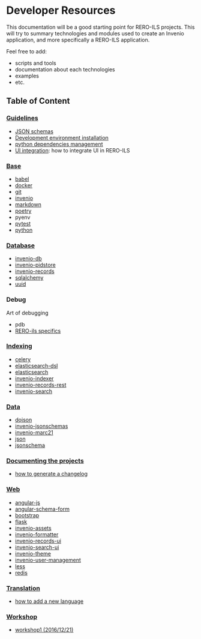 # Developer Resources

This documentation will be a good starting point for RERO-ILS projects. This will try to summary technologies and modules used to create an Invenio application, and more specifically a RERO-ILS application.

Feel free to add:

  * scripts and tools
  * documentation about each technologies
  * examples
  * etc.

## Table of Content

### [Guidelines](./guidelines/README.md)

- [JSON schemas](guidelines/json-schemas.md)
- [Development environment installation](guidelines/dev_installation.md)
- [python dependencies management](guidelines/python-dependencies.md)
- [UI integration](guidelines/ui-integration.md): how to integrate UI in RERO-ILS

### [Base](./base/README.md)

- [babel](base/babel.md)
- [docker](base/docker.md)
- [git](base/git.md)
- [invenio](base/invenio.md)
- [markdown](base/markdown.md)
- [poetry](base/poetry.md)
- pyenv
- [pytest](base/pytest.md)
- [python](base/python.md)

### [Database](database/README.md)

- [invenio-db](database/invenio-db.md)
- [invenio-pidstore](database/invenio-pidstore.md)
- [invenio-records](database/invenio-records.md)
- [sqlalchemy](database/sqlalchemy.md)
- [uuid](database/uuid.md)

### Debug

Art of debugging

- pdb
- [RERO-ils specifics](debug/rero-ils-specifics.md)

### [Indexing](indexing/README.md)

- [celery](indexing/celery.md)
- [elasticsearch-dsl](indexing/elasticsearch-dsl.md)
- [elasticsearch](indexing/elasticsearch.md)
- [invenio-indexer](indexing/invenio-indexer.md)
- [invenio-records-rest](indexing/invenio-records-rest.md)
- [invenio-search](indexing/invenio-search.md)

### [Data](data/README.md)

- [dojson](data/dojson.md)
- [invenio-jsonschemas](data/invenio-jsonschemas.md)
- [invenio-marc21](data/invenio-marc21.md)
- [json](data/json.md)
- [jsonschema](data/jsonschema.md)

### [Documenting the projects](documenting/README.md)

- [how to generate a changelog](documenting/generate-changelog.md)


### [Web](web/README.md)

- [angular-js](web/angular-js.md)
- [angular-schema-form](web/angular-schema-form.md)
- [bootstrap](web/bootstrap.md)
- [flask](web/flask.md)
- [invenio-assets](web/invenio-assets.md)
- [invenio-formatter](web/invenio-formatter.md)
- [invenio-records-ui](web/invenio-records-ui.md)
- [invenio-search-ui](web/invenio-search-ui.md)
- [invenio-theme](web/invenio-theme.md)
- [invenio-user-management](web/invenio-user.md)
- [less](web/less.md)
- [redis](web/redis.md)

### [Translation](translation/README.md)

- [how to add a new language](translation/add-language.md)

### [Workshop](workshop/workshop1.md)

- [workshop1 (2016/12/21)](workshop/workshop1.md#workshop-1)
